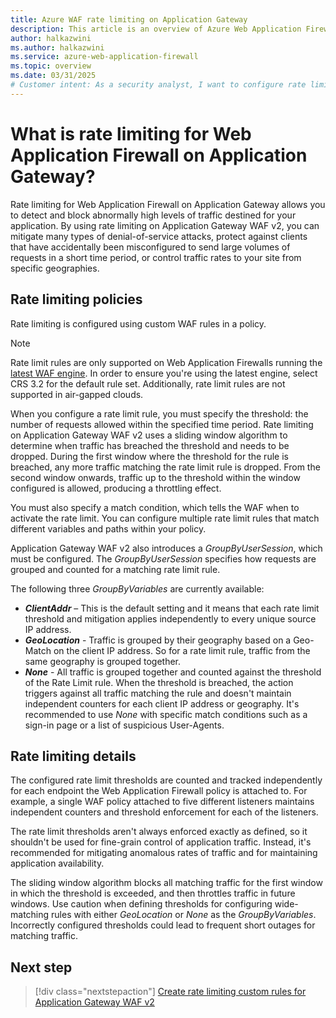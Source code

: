 ```yaml
---
title: Azure WAF rate limiting on Application Gateway
description: This article is an overview of Azure Web Application Firewall (WAF) on Application Gateway rate limiting.
author: halkazwini
ms.author: halkazwini
ms.service: azure-web-application-firewall
ms.topic: overview
ms.date: 03/31/2025
# Customer intent: As a security analyst, I want to configure rate limiting on the Web Application Firewall of the Application Gateway, so that I can mitigate denial-of-service attacks and manage traffic effectively to maintain application availability.
---
```


# What is rate limiting for Web Application Firewall on Application Gateway?

Rate limiting for Web Application Firewall on Application Gateway allows you to detect and block abnormally high levels of traffic destined for your application. By using rate limiting on Application Gateway WAF v2, you can mitigate many types of denial-of-service attacks, protect against clients that have accidentally been misconfigured to send large volumes of requests in a short time period, or control traffic rates to your site from specific geographies.

## Rate limiting policies

Rate limiting is configured using custom WAF rules in a policy.

> [!NOTE]
> Rate limit rules are only supported on Web Application Firewalls running the [latest WAF engine](waf-engine.md). In order to ensure you're using the latest engine, select CRS 3.2 for the default rule set. Additionally, rate limit rules are not supported in air-gapped clouds.

When you configure a rate limit rule, you must specify the threshold: the number of requests allowed within the specified time period. Rate limiting on Application Gateway WAF v2 uses a sliding window algorithm to determine when traffic has breached the threshold and needs to be dropped. During the first window where the threshold for the rule is breached, any more traffic matching the rate limit rule is dropped. From the second window onwards, traffic up to the threshold within the window configured is allowed, producing a throttling effect.

You must also specify a match condition, which tells the WAF when to activate the rate limit. You can configure multiple rate limit rules that match different variables and paths within your policy.

Application Gateway WAF v2 also introduces a *GroupByUserSession*, which must be configured. The *GroupByUserSession* specifies how requests are grouped and counted for a matching rate limit rule.  

The following three *GroupByVariables* are currently available:
- ***ClientAddr*** – This is the default setting and it means that each rate limit threshold and mitigation applies independently to every unique source IP address.
- ***GeoLocation*** - Traffic is grouped by their geography based on a Geo-Match on the client IP address. So for a rate limit rule, traffic from the same geography is grouped together.
- ***None*** - All traffic is grouped together and counted against the threshold of the Rate Limit rule. When the threshold is breached, the action triggers against all traffic matching the rule and doesn't maintain independent counters for each client IP address or geography. It's recommended to use *None* with specific match conditions such as a sign-in page or a list of suspicious User-Agents.

## Rate limiting details

The configured rate limit thresholds are counted and tracked independently for each endpoint the Web Application Firewall policy is attached to. For example, a single WAF policy attached to five different listeners maintains independent counters and threshold enforcement for each of the listeners.

The rate limit thresholds aren't always enforced exactly as defined, so it shouldn't be used for fine-grain control of application traffic. Instead, it's recommended for mitigating anomalous rates of traffic and for maintaining application availability.

The  sliding window algorithm blocks all matching traffic for the first window in which the threshold is exceeded, and then throttles traffic in future windows. Use caution when defining thresholds for configuring wide-matching rules with either *GeoLocation* or *None* as the *GroupByVariables*. Incorrectly configured thresholds could lead to frequent short outages for matching traffic.

## Next step

> [!div class="nextstepaction"]
> [Create rate limiting custom rules for Application Gateway WAF v2](rate-limiting-configure.md)
